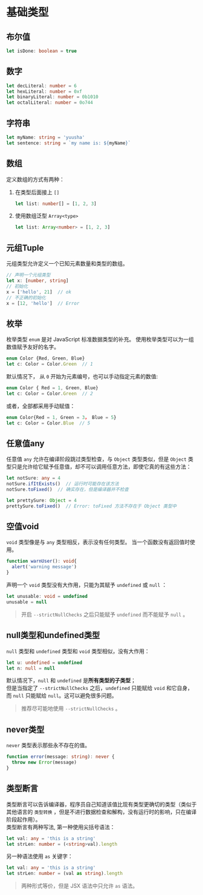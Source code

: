 # 基础类型

## 布尔值
```ts
let isDone: boolean = true
```

## 数字
```ts
let decLiteral: number = 6
let hexLiteral: number = 0xf
let binaryLiteral: number = 0b1010
let octalLiteral: number = 0o744
```

## 字符串
```ts
let myName: string = 'yuusha'
let sentence: string = `my name is: ${myName}`
```

## 数组
定义数组的方式有两种：  
1. 在类型后面接上 `[]`  
   ```ts
   let list: number[] = [1, 2, 3]
   ```  
2. 使用数组泛型 `Array<type>`  
   ```ts
   let list: Array<number> = [1, 2, 3]
   ```

## 元组Tuple
元组类型允许定义一个已知元素数量和类型的数组。  
```ts
// 声明一个元组类型
let x: [number, string]
// 初始化
x = ['hello', 21]  // ok
// 不正确的初始化
x = [12, 'hello']  // Error
```  

## 枚举
枚举类型 `enum` 是对 JavaScript 标准数据类型的补充。 使用枚举类型可以为一组数值赋予友好的名字。  
```ts
enum Color {Red, Green, Blue}
let c: Color = Color.Green  // 1
```  
默认情况下， 从 `0` 开始为元素编号，也可以手动指定元素的数值:  
```ts
enum Color { Red = 1, Green, Blue}
let c: Color = Color.Green  // 2
```  
或者，全部都采用手动赋值： 
```ts
enum Color{Red = 1, Green = 3， Blue = 5}
let c: Color = Color.Blue  // 5
```

## 任意值any
任意值 `any` 允许在编译阶段跳过类型检查，与 `Object` 类型类似，但是 `Object` 类型只是允许给它赋予任意值，却不可以调用任意方法，即使它真的有这些方法：  
```ts
let notSure: any = 4
notSure.ifItExists()  // 运行时可能存在该方法
notSure.toFixed()  // 确实存在，但是编译器并不检查

let prettySure: Object = 4
prettySure.toFixed()  // Error: toFixed 方法不存在于 Object 类型中
```  

## 空值void
`void` 类型像是与 `any` 类型相反，表示没有任何类型。 当一个函数没有返回值时使用。  
```ts
function warnUser(): void{
  alert('warning message')
}
```  
声明一个 `void` 类型没有大作用，只能为其赋予 `undefined` 或 `null` ：  
```ts
let unusable: void = undefined
unusable = null
```  
>  开启 `--strictNullChecks` 之后只能赋予 `undefined` 而不能赋予 `null` 。  

## null类型和undefined类型
`null` 类型和 `undefined` 类型和 `void` 类型相似，没有大作用：  
```ts
let u: undefined = undefined
let n: null = null
```  
默认情况下，`null` 和 `undefined` 是**所有类型的子类型**；  
但是当指定了 `--strictNullChecks` 之后，`undefined` 只能赋给 `void` 和它自身，而 `null` 只能赋给 `null`。这可以避免很多问题。  
> 推荐尽可能地使用 `--strictNullChecks` 。  

## never类型
`never` 类型表示那些永不存在的值。  
```ts
function error(message: string): never {
  throw new Error(message)
}
```  

## 类型断言
类型断言可以告诉编译器，程序员自己知道该值比现有类型更确切的类型（类似于其他语言的 `类型转换` ，但是不进行数据检查和解构，没有运行时的影响，只在编译阶段起作用）。  
类型断言有两种写法, 第一种使用尖括号语法：  
```ts
let val: any = 'this is a string'
let strLen: number = (<string>val).length
```  
另一种语法使用 `as` 关键字：  
```ts
let val: any = 'this is a string'
let strLen: number = (val as string).length
```  
> 两种形式等价，但是 JSX 语法中只允许 `as` 语法。  

